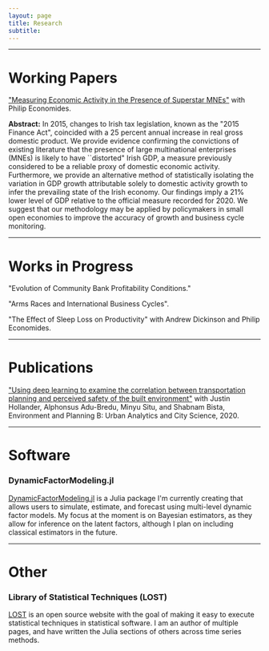 ```yaml
---
layout: page
title: Research
subtitle: 
---
```


---
# <b>Working Papers</b> 

["Measuring Economic Activity in the Presence of Superstar MNEs"](https://www.researchgate.net/publication/357001079_Measuring_Economic_Activity_in_the_Presence_of_Superstar_MNEs) with Philip Economides.

<b>Abstract:</b> 
In 2015, changes to Irish tax legislation, known as the "2015 Finance Act", coincided with a 25 percent annual increase in real gross domestic product. 
We provide evidence confirming the convictions of existing literature that the presence of large multinational enterprises (MNEs) is likely to have ``distorted" Irish GDP, a measure previously considered to be a reliable proxy of domestic economic activity. 
Furthermore, we provide an alternative method of statistically isolating the variation in GDP growth attributable solely to domestic activity growth to infer the prevailing state of the Irish economy.
Our findings imply a 21% lower level of GDP relative to the official measure recorded for 2020. 
We suggest that our methodology may be applied by policymakers in small open economies to improve the accuracy of growth and business cycle monitoring.

---
# <b>Works in Progress</b>

"Evolution of Community Bank Profitability Conditions."

"Arms Races and International Business Cycles".

"The Effect of Sleep Loss on Productivity" with Andrew Dickinson and Philip Economides.

---
# <b>Publications</b>

["Using deep learning to examine the correlation between transportation planning and perceived safety of the built environment"](https://journals.sagepub.com/doi/abs/10.1177/2399808320959079) with Justin Hollander, Alphonsus Adu-Bredu, Minyu Situ, and Shabnam Bista, Environment and Planning B: Urban Analytics and City Science, 2020.

---
# <b>Software</b>

### <b>DynamicFactorModeling.jl</b>

[DynamicFactorModeling.jl](https://github.com/gionikola/DynamicFactorModeling.jl) is a Julia package I'm currently creating that allows users to simulate, estimate, and forecast using multi-level dynamic factor models.
My focus at the moment is on Bayesian estimators, as they allow for inference on the latent factors, although I plan on including classical estimators in the future.

---
# <b>Other</b>

### <b>Library of Statistical Techniques (LOST)</b>

[LOST](https://lost-stats.github.io/) is an open source website with the goal of making it easy to execute statistical techniques in statistical software.
I am an author of multiple pages, and have written the Julia sections of others across time series methods. 
